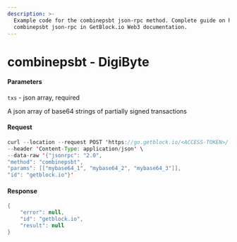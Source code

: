 ```yaml
---
description: >-
  Example code for the combinepsbt json-rpc method. Сomplete guide on how to use
  combinepsbt json-rpc in GetBlock.io Web3 documentation.
---
```


# combinepsbt - DigiByte

#### Parameters

`txs` - json array, required

A json array of base64 strings of partially signed transactions

#### Request

```java
curl --location --request POST 'https://go.getblock.io/<ACCESS-TOKEN>/' \
--header 'Content-Type: application/json' \ 
--data-raw '{"jsonrpc": "2.0",
"method": "combinepsbt",
"params": [["mybase64_1", "mybase64_2", "mybase64_3"]],
"id": "getblock.io"}'
```

#### Response

```java
{
    "error": null,
    "id": "getblock.io",
    "result": null
}
```
